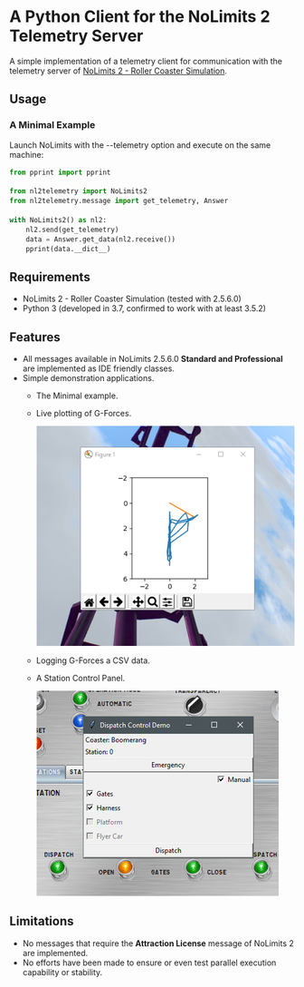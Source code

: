 # A Python Client for the NoLimits 2 Telemetry Server
A simple implementation of a telemetry client for communication with the telemetry server of [NoLimits 2 - Roller Coaster Simulation](http://www.nolimitscoaster.com/).

## Usage
### A Minimal Example

Launch NoLimits with the --telemetry option and execute on the same machine:

```Python
from pprint import pprint

from nl2telemetry import NoLimits2
from nl2telemetry.message import get_telemetry, Answer

with NoLimits2() as nl2:
    nl2.send(get_telemetry)
    data = Answer.get_data(nl2.receive())
    pprint(data.__dict__)
```

## Requirements
* NoLimits 2 - Roller Coaster Simulation (tested with 2.5.6.0)
* Python 3 (developed in 3.7, confirmed to work with at least 3.5.2)

## Features 
* All messages available in NoLimits 2.5.6.0 __Standard and Professional__ are
implemented as IDE friendly classes.
* Simple demonstration applications. 
    * The Minimal example.
    * Live plotting of G-Forces.
    
        ![](docs/liveplot.png?raw=True
    "matplotlib interface for live g force logging")
    * Logging G-Forces a CSV data.
    * A Station Control Panel.
    
        ![](docs/dispatch_control.png?raw=True
    "telemetry based control panel")

## Limitations
* No messages that require the __Attraction License__ message of NoLimits 2
are implemented.
* No efforts have been made to ensure or even test parallel execution
capability or stability.

